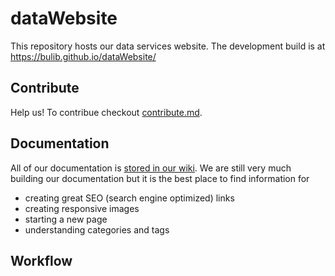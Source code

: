 # dataWebsite 

This repository hosts our data services website. The development build is at https://bulib.github.io/dataWebsite/

## Contribute 

Help us! To contribue checkout [contribute.md](contribute.md).  

## Documentation 

All of our documentation is [stored in our wiki](https://github.com/bulib/dataWebsite/wiki). We are still very much building our documentation but it is the best place to find information for 

+ creating great SEO (search engine optimized) links
+ creating responsive images 
+ starting a new page 
+ understanding categories and tags 

## Workflow 
